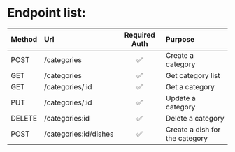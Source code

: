 # Endpoint list:
| Method | Url | Required Auth | Purpose |
| :- | :- | :-: | :- |
| POST | /categories | ✅ | Create a category
| GET | /categories | ✅ | Get category list
| GET | /categories/:id | ✅ | Get a category
| PUT | /categories/:id | ✅ | Update a category
| DELETE | /categories:id | ✅ | Delete a category
| POST | /categories:id/dishes | ✅ | Create a dish for the category